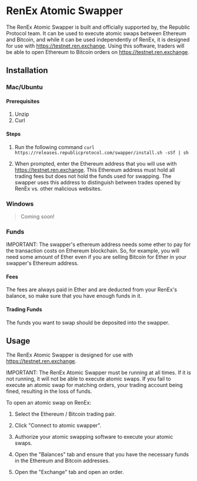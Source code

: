 # RenEx Atomic Swapper

The RenEx Atomic Swapper is built and officially supported by, the Republic Protocol team. It can be used to execute atomic swaps between Ethereum and Bitcoin, and while it can be used independently of RenEx, it is designed for use with https://testnet.ren.exchange. Using this software, traders will be able to open Ethereum to Bitcoin orders on https://testnet.ren.exchange.
    
## Installation

### Mac/Ubuntu

#### Prerequisites

1. Unzip
2. Curl

#### Steps

1. Run the following command
`curl https://releases.republicprotocol.com/swapper/install.sh -sSf | sh`

2. When prompted, enter the Ethereum address that you will use with https://testnet.ren.exchange. This Ethereum address must hold all trading fees but does not hold the funds used for swapping. The swapper uses this address to distinguish between trades opened by RenEx vs. other malicious websites.

### Windows

> Coming soon!

### Funds
IMPORTANT: The swapper's ethereum address needs some ether to pay for the transaction costs on Ethereum blockchain. So, for example, you will need some amount of Ether even if you are selling Bitcoin for Ether in your swapper's Ethereum address.

#### Fees
The fees are always paid in Ether and are deducted from your RenEx's balance, so make sure that you have enough funds in it.

#### Trading Funds
The funds you want to swap should be deposited into the swapper.

## Usage

The RenEx Atomic Swapper is designed for use with https://testnet.ren.exchange. 

IMPORTANT: The RenEx Atomic Swapper must be running at all times. If it is not running, it will not be able to execute atomic swaps. If you fail to execute an atomic swap for matching orders, your trading account being fined, resulting in the loss of funds.

To open an atomic swap on RenEx:

1. Select the Ethereum / Bitcoin trading pair.

2. Click "Connect to atomic swapper".

3. Authorize your atomic swapping software to execute your atomic swaps.

4. Open the "Balances" tab and ensure that you have the necessary funds in the Ethereum and Bitcoin addresses.

5. Open the "Exchange" tab and open an order.
